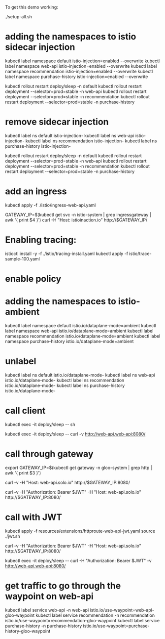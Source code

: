To get this demo working:

./setup-all.sh



# adding the namespaces to istio sidecar injection
kubectl label namespace default istio-injection=enabled --overwrite
kubectl label namespace web-api istio-injection=enabled --overwrite
kubectl label namespace recommendation istio-injection=enabled --overwrite
kubectl label namespace purchase-history istio-injection=enabled --overwrite

kubectl rollout restart deploy/sleep -n default
kubectl rollout restart deployment --selector=prod=stable -n web-api
kubectl rollout restart deployment --selector=prod=stable -n recommendation
kubectl rollout restart deployment --selector=prod=stable -n purchase-history

# remove sidecar injection

kubectl label ns default istio-injection-
kubectl label ns web-api istio-injection-
kubectl label ns recommendation istio-injection-
kubectl label ns purchase-history istio-injection-


kubectl rollout restart deploy/sleep -n default
kubectl rollout restart deployment --selector=prod=stable -n web-api
kubectl rollout restart deployment --selector=prod=stable -n recommendation
kubectl rollout restart deployment --selector=prod=stable -n purchase-history


# add an ingress 
kubectl apply -f ./istio/ingress-web-api.yaml 

GATEWAY_IP=$(kubectl get svc -n istio-system | grep ingressgateway | awk '{ print $4 }')
curl -H "Host: istioinaction.io" http://$GATEWAY_IP/

# Enabling tracing:
istioctl install -y -f ./istio/tracing-install.yaml 
kubectl apply -f istio/trace-sample-100.yaml 


# enable policy



# adding the namespaces to istio-ambient
kubectl label namespace default istio.io/dataplane-mode=ambient
kubectl label namespace web-api istio.io/dataplane-mode=ambient
kubectl label namespace recommendation istio.io/dataplane-mode=ambient
kubectl label namespace purchase-history istio.io/dataplane-mode=ambient

# unlabel
kubectl label ns default istio.io/dataplane-mode-
kubectl label ns web-api istio.io/dataplane-mode-
kubectl label ns recommendation istio.io/dataplane-mode-
kubectl label ns purchase-history istio.io/dataplane-mode-












# call client
kubectl exec -it deploy/sleep -- sh

kubectl exec -it deploy/sleep -- curl -v http://web-api.web-api:8080/

# call through gateway
export GATEWAY_IP=$(kubectl get gateway -n gloo-system | grep http | awk  '{ print $3 }')

curl -v -H "Host: web-api.solo.io" http://$GATEWAY_IP:8080/

curl -v -H "Authorization: Bearer $JWT" -H "Host: web-api.solo.io" http://$GATEWAY_IP:8080/

# call with JWT
kubectl apply -f resources/extensions/httproute-web-api-jwt.yaml
source ./jwt.sh 

curl -v -H "Authorization: Bearer $JWT" -H "Host: web-api.solo.io" http://$GATEWAY_IP:8080/

kubectl exec -it deploy/sleep -- curl -H "Authorization: Bearer $JWT" -v http://web-api.web-api:8080/

# get traffic to go through the waypoint on web-api
kubectl label service web-api -n web-api istio.io/use-waypoint=web-api-gloo-waypoint
kubectl label service recommendation -n recommendation istio.io/use-waypoint=recommendation-gloo-waypoint
kubectl label service purchase-history -n purchase-history istio.io/use-waypoint=purchase-history-gloo-waypoint
